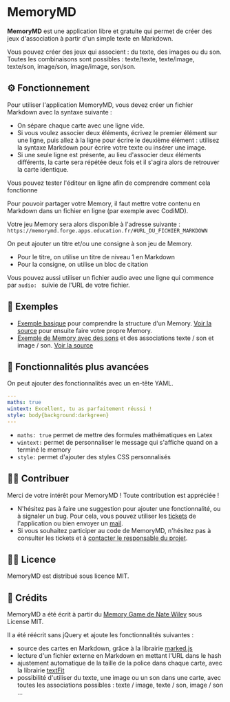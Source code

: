 # MemoryMD

**MemoryMD** est une application libre et gratuite qui permet de créer des jeux d'association à partir d'un simple texte en Markdown.

Vous pouvez créer des jeux qui associent : du texte, des images ou du son. Toutes les combinaisons sont possibles : texte/texte, texte/image, texte/son, image/son, image/image, son/son.

## ⚙️ Fonctionnement

Pour utiliser l'application MemoryMD, vous devez créer un fichier Markdown avec la syntaxe suivante :

- On sépare chaque carte avec une ligne vide.
- Si vous voulez associer deux éléments, écrivez le premier élément sur une ligne, puis allez à la ligne pour écrire le deuxième élément : utilisez la syntaxe Markdown pour écrire votre texte ou insérer une image.
- Si une seule ligne est présente, au lieu d'associer deux éléments différents, la carte sera répétée deux fois et il s'agira alors de retrouver la carte identique.

Vous pouvez tester l'éditeur en ligne afin de comprendre comment cela fonctionne  <!--BUTTON_OPEN_EDITOR-->

Pour pouvoir partager votre Memory, il faut mettre votre contenu en Markdown dans un fichier en ligne (par exemple avec CodiMD).

Votre jeu Memory sera alors disponible à l'adresse suivante : `https://memorymd.forge.apps.education.fr/#URL_DU_FICHIER_MARKDOWN`

<!--INPUT_MARKDOWN-->

On peut ajouter un titre et/ou une consigne à son jeu de Memory.
- Pour le titre, on utilise un titre de niveau 1 en Markdown
- Pour la consigne, on utilise un bloc de citation

Vous pouvez aussi utiliser un fichier audio avec une ligne qui commence par `audio: ` suivie de l'URL de votre fichier.

## 👀 Exemples

- [Exemple basique](https://memorymd.forge.apps.education.fr/#https://codimd.apps.education.fr/5cw7PygxR72Obz8K8mRwew) pour comprendre la structure d'un Memory. [Voir la source](https://codimd.apps.education.fr/5cw7PygxR72Obz8K8mRwew) pour ensuite faire votre propre Memory.
- [Exemple de Memory avec des sons](http://memorymd.forge.apps.education.fr/#https://codimd.apps.education.fr/fk4QyJ7nSF6dHb1mHOzGag) et des associations texte / son et image / son. [Voir la source](https://codimd.apps.education.fr/fk4QyJ7nSF6dHb1mHOzGag)

## 🚀 Fonctionnalités plus avancées

On peut ajouter des fonctionnalités avec un en-tête YAML.

```yaml
---
maths: true
wintext: Excellent, tu as parfaitement réussi !
style: body{background:darkgreen}
---
```

- `maths: true` permet de mettre des formules mathématiques en Latex
- `wintext:` permet de personnaliser le message qui s'affiche quand on a terminé le memory
- `style:` permet d'ajouter des styles CSS personnalisés

## 🙋‍♀️ Contribuer

Merci de votre intérêt pour MemoryMD ! Toute contribution est appréciée !

- N'hésitez pas à faire une suggestion pour ajouter une fonctionnalité, ou à signaler un bug. Pour cela, vous pouvez utiliser les [tickets](https://forge.apps.education.fr/memorymd/memorymd.forge.apps.education.fr/-/issues/new) de l'application ou bien envoyer un [mail](forge-apps+guichet+memorymd-memorymd-forge-apps-education-fr-6780-issue-@phm.education.gouv.fr).
- Si vous souhaitez participer au code de MemoryMD, n'hésitez pas à consulter les tickets et à [contacter le responsable du projet](http://eyssette.forge.apps.education.fr/).

## 👩‍⚖️ Licence

MemoryMD est distribué sous licence MIT.

## 🙏 Crédits

MemoryMD a été écrit à partir du [Memory Game de Nate Wiley](https://codepen.io/natewiley/pen/BawOqL) sous License MIT.

Il a été réécrit sans jQuery et ajoute les fonctionnalités suivantes :
- source des cartes en Markdown, grâce à la librairie [marked.js](https://marked.js.org/)
- lecture d'un fichier externe en Markdown en mettant l'URL dans le hash
- ajustement automatique de la taille de la police dans chaque carte, avec la librairie [textFit](https://github.com/STRML/textFit/)
- possibilité d'utiliser du texte, une image ou un son dans une carte, avec toutes les associations possibles : texte / image, texte / son, image / son …